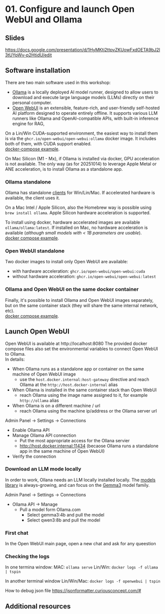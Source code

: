 
# 01. Configure and launch Open WebUI and Ollama


## Slides

https://docs.google.com/presentation/d/1HyMKtj2ttpvZKUowFxdOETA9bJ2l3tUYpWv-p2HtidU/edit



## Software installation

There are two main software used in this workshop:
- [Ollama](https://ollama.com/) is a locally deployed AI model runner, designed to allow users to download and execute large language models (LLMs) directly on their personal computer.  
- [Open WebUI](https://docs.openwebui.com/) is an extensible, feature-rich, and user-friendly self-hosted AI platform designed to operate entirely offline. It supports various LLM runners like Ollama and OpenAI-compatible APIs, with built-in inference engine for RAG,

On a Lin/Win CUDA-supported environment, the easiest way to install them is via the `ghcr.io/open-webui/open-webui:ollama` docker image. It includes both of them, with CUDA support enabled.  
[docker-compose example](docker/1-ollama_only/docker-compose.yaml).

On Mac Silicon (M1 - Mx), if Ollama is installed via docker, GPU acceleration is not available. The only way (as for 20251014) to leverage Apple Metal or ANE acceleration, is to install Ollama as a standalone app.



### Ollama standalone

Ollama has standalone [clients](https://ollama.com/download) for Win/Lin/Mac. If accelerated hardware is available, the client uses it.   

On a Mac Intel / Apple Silicon, also the Homebrew way is possible using `brew install ollama`.  Apple Silicon hardware acceleration is supported.  

To install using docker, hardware accelerated images are available `ollama/ollama:latest`.  If installed on Mac, no hardware acceleration is available (_although small models with < 1B parameters are usable_).  
[docker compose example](docker/1-ollama_only/docker-compose.yaml).



### Open WebUI standalone

Two docker images to install only Open WebUI are available:
- with hardware acceleration: `ghcr.io/open-webui/open-webui:cuda`
- without hardware acceleration: `ghcr.io/open-webui/open-webui:latest`



### Ollama and Open WebUI on the same docker container

Finally, it's possible to install Ollama and Open WebUI images separately, but on the same container stack (they will share the same internal network, etc).  
[docker compose example](docker/3-openwebui_ollama_samestack/docker-compose.yaml).  




## Launch Open WebUI

Open WebUI is available at http://localhost:8080
The provided docker compose files also set the environmental variables to connect Open WebUI to Ollama.  
In details:
- When Ollama runs as a standalone app or container on the same machine of Open WebUI image
  - use the `host.docker.internal:host-gateway` directive and reach Ollama at the `http://host.docker-internal` alias
- When Ollama is installed in the same container stack than Open WebUI
  - reach Ollama using the image name assigned to it, for example `http://ollama` alias
- When Ollama is on a different machine / url
  - reach Ollama using the machine ip/address or the Ollama server url


Admin Panel -> Settings -> Connections
- Enable Ollama API
- Manage Ollama API connection
  - Put the most appropriate access for the Ollana servier
  - http://host.docker.internal:11434 (becaose Ollama runs a standalone app in the same machine of Open WebUI)
- Verify the connection



### Download an LLM mode locally

In order to work, Ollana needs an LLM locally installed locally. The [models library](https://ollama.com/search) is always-growing, and can focus on the [Gemma3](https://ollama.com/library/gemma3) model family.

Admin Panel -> Settings -> Connections
- Ollama API -> Manage
  - Pull a model form Ollama.com
    - Select gemma3:4b and pull the model
    - Select qwen3:8b and pull the model



### First chat

In the Open WebUI main page, open a new chat and ask for any queestion




### Checking the logs

In one termina window:
MAC: `ollama serve`
Lin/Win: `docker logs -f ollama | tspin`


In another terminal window
Lin/Win/Mac: `docker logs -f openwebui | tspin`


How to debug json file
https://jsonformatter.curiousconcept.com/#




## Additional resources

